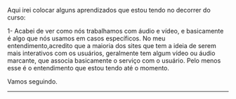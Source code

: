 Aqui irei colocar alguns aprendizados que estou tendo no decorrer do curso:

1- Acabei de ver como nós trabalhamos com áudio e vídeo, e basicamente é algo que nós usamos em casos específicos.
No meu entendimento,acredito que a maioria dos sites que tem a ideia de serem mais interativos com os usuários, geralmente tem algum vídeo ou áudio marcante, que associa basicamente o serviço com o usuário. Pelo menos esse é o entendimento que estou tendo até o momento. 

Vamos seguindo.
______________________________________________________________________________________________________________________
